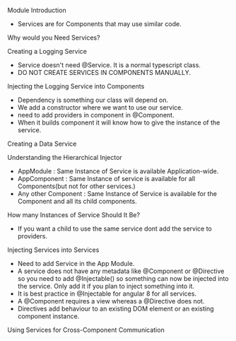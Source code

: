 Module Introduction
  - Services are for Components that may use similar code.

Why would you Need Services?

Creating a Logging Service
  - Service doesn't need @Service. It is a normal typescript class.
  - DO NOT CREATE SERVICES IN COMPONENTS MANUALLY.

Injecting the Logging Service into Components
  - Dependency is something our class will depend on.
  - We add a constructor where we want to use our service.
  - need to add providers in component in @Component.
  - When it builds component it will know how to give the instance of the service.

Creating a Data Service

Understanding the Hierarchical Injector
  - AppModule : Same Instance of Service is available Application-wide.
  - AppComponent : Same Instance of service is available for all Components(but not for other services.)
  - Any other Component : Same Instance of Service is available for the Component and all its child components.

How many Instances of Service Should It Be?
  - If you want a child to use the same service dont add the service to providers.

Injecting Services into Services
  - Need to add Service in the App Module.
  - A service does not have any metadata like @Component or @Directive so you need to add @Injectable() so something can now be injected into the service. Only add it if you plan to inject something into it.
  - It is best practice in @Injectable for angular 8 for all services.
  - A @Component requires a view whereas a @Directive does not.
  - Directives add behaviour to an existing DOM element or an existing component instance.

Using Services for Cross-Component Communication
  

